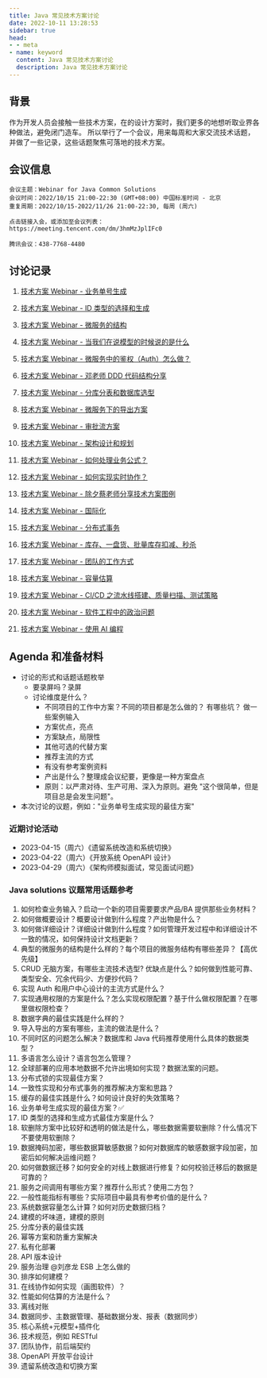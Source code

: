 ```yaml
---
title: Java 常见技术方案讨论
date: 2022-10-11 13:28:53
sidebar: true
head:
- - meta
- name: keyword
  content: Java 常见技术方案讨论
  description: Java 常见技术方案讨论
---
```


## 背景

作为开发人员会接触一些技术方案，在的设计方案时，我们更多的地想听取业界各种做法，避免闭门造车。 所以举行了一个会议，用来每周和大家交流技术话题，并做了一些记录，这些话题聚焦可落地的技术方案。

## 会议信息

```text
会议主题：Webinar for Java Common Solutions
会议时间：2022/10/15 21:00-22:30 (GMT+08:00) 中国标准时间 - 北京
重复周期：2022/10/15-2022/11/26 21:00-22:30, 每周 (周六)

点击链接入会，或添加至会议列表：
https://meeting.tencent.com/dm/3hmMzJplIFc0

腾讯会议：438-7768-4480
```

## 讨论记录

1. [技术方案 Webinar - 业务单号生成](./java-solution-webinar-1.html)

2. [技术方案 Webinar - ID 类型的选择和生成](./java-solution-webinar-2.html)

3. [技术方案 Webinar - 微服务的结构](./java-solution-webinar-3.html)

4. [技术方案 Webinar - 当我们在说模型的时候说的是什么](./java-solution-webinar-4.html)

5. [技术方案 Webinar - 微服务中的鉴权（Auth）怎么做？](./java-solution-webinar-5.html)

6. [技术方案 Webinar - 邓老师 DDD 代码结构分享](./java-solution-webinar-6.html)

7. [技术方案 Webinar - 分库分表和数据库选型](./java-solution-webinar-7.html)

8. [技术方案 Webinar - 微服务下的导出方案](./java-solution-webinar-8.html)

9. [技术方案 Webinar - 审批流方案](./java-solution-webinar-9.html)

10. [技术方案 Webinar - 架构设计和规划](./java-solution-webinar-10.html)

11. [技术方案 Webinar - 如何处理业务公式？](./java-solution-webinar-11.html)

12. [技术方案 Webinar - 如何实现实时协作？](./java-solution-webinar-12.html)

13. [技术方案 Webinar - 除夕蔡老师分享技术方案图例](./java-solution-webinar-13.html)

14. [技术方案 Webinar - 国际化](./java-solution-webinar-14.html)

15. [技术方案 Webinar - 分布式事务](./java-solution-webinar-15.html)

16. [技术方案 Webinar - 库存、一盘货、批量库存扣减、秒杀](./java-solution-webinar-16.html)

17. [技术方案 Webinar - 团队的工作方式](./java-solution-webinar-17.html)

18. [技术方案 Webinar - 容量估算](./java-solution-webinar-18.html)

19. [技术方案 Webinar - CI/CD 之流水线搭建、质量扫描、测试策略](./java-solution-webinar-19.html)

20. [技术方案 Webinar - 软件工程中的政治问题](./java-solution-webinar-20.html)

21. [技术方案 Webinar - 使用 AI 编程](./java-solution-webinar-21.html)

## Agenda 和准备材料

- 讨论的形式和话题话题枚举 
  - 要录屏吗？录屏 
  - 讨论维度是什么？ 
    - 不同项目的工作中方案？不同的项目都是怎么做的？ 有哪些坑？ 做一些案例输入
    - 方案优点，亮点 
    - 方案缺点，局限性 
    - 其他可选的代替方案 
    - 推荐主流的方式 
    - 有没有参考案例资料
    - 产出是什么？整理成会议纪要，更像是一种方案盘点
    - 原则：以严肃对待、生产可用、深入为原则。避免 "这个很简单，但是项目总是会发生问题"。
- 本次讨论的议题，例如："业务单号生成实现的最佳方案"

### 近期讨论活动

- 2023-04-15（周六）《遗留系统改造和系统切换》
- 2023-04-22（周六）《开放系统 OpenAPI 设计》
- 2023-04-29（周六）《架构师模拟面试，常见面试问题》

### Java solutions 议题常用话题参考

1. 如何检查业务输入？启动一个新的项目需要要求产品/BA 提供那些业务材料？
2. 如何做概要设计？概要设计做到什么程度？产出物是什么？
3. 如何做详细设计？详细设计做到什么程度？如何管理开发过程中和详细设计不一致的情况，如何保持设计文档更新？
4. 典型的微服务的结构是什么样的？每个项目的微服务结构有哪些差异？【高优先级】
5. CRUD 无脑方案，有哪些主流技术选型? 优缺点是什么？如何做到性能可靠、类型安全、冗余代码少、方便抄代码？
6. 实现 Auth 和用户中心设计的主流方式是什么？
7. 实现通用权限的方案是什么？怎么实现权限配置？基于什么做权限配置？在哪里做权限检查？
8. 数据字典的最佳实践是什么样的？
9. 导入导出的方案有哪些，主流的做法是什么？
10. 不同时区的问题怎么解决？数据库和 Java 代码推荐使用什么具体的数据类型？
11. 多语言怎么设计？语言包怎么管理？
12. 全球部署的应用本地数据不允许出境如何实现？数据法案的问题。
13. 分布式锁的实现最佳方案？
14. 一致性实现和分布式事务的推荐解决方案和思路？
15. 缓存的最佳实践是什么？如何设计良好的失效策略？
16. 业务单号生成实现的最佳方案？✅
17. ID 类型的选择和生成方式最佳方案是什么？
17. 软删除方案中比较好和透明的做法是什么，哪些数据需要软删除？什么情况下不要使用软删除？
18. 数据掩码加密，哪些数据算敏感数据？如何对数据库的敏感数据字段加密，加密后如何解决运维问题？
19. 如何做数据迁移？如何安全的对线上数据进行修复？如何校验迁移后的数据是可靠的？
20. 服务之间调用有哪些方案？推荐什么形式？使用二方包？
21. 一般性能指标有哪些？实际项目中最具有参考价值的是什么？
22. 系统数据容量怎么计算？如何对历史数据归档？
23. 建模的坏味道，建模的原则
24. 分库分表的最佳实践
25. 幂等方案和防重方案解决
26. 私有化部署
27. API 版本设计
28. 服务治理 @刘彦龙 ESB 上怎么做的
29. 排序如何建模？
30. 在线协作如何实现（画图软件）？
31. 性能如何估算的方法是什么？
32. 离线对账 
33. 数据同步、主数据管理、基础数据分发、报表（数据同步） 
34. 核心系统+元模型+插件化 
35. 技术规范，例如 RESTful 
36. 团队协作，前后端契约
37. OpenAPI 开放平台设计
38. 遗留系统改造和切换方案
